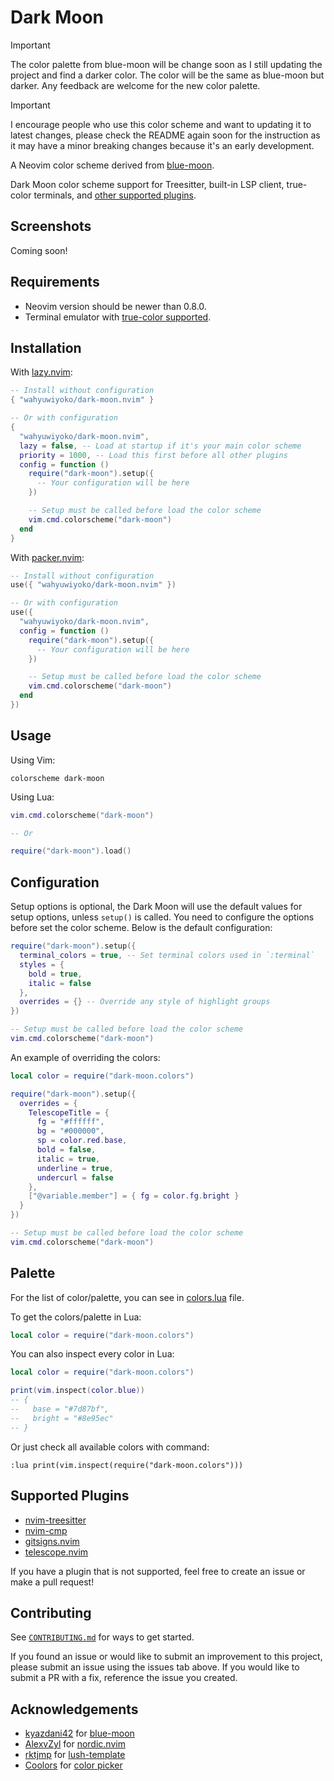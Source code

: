 # Dark Moon

> [!IMPORTANT]
> The color palette from blue-moon will be change soon as I still updating the
> project and find a darker color. The color will be the same as blue-moon but
> darker. Any feedback are welcome for the new color palette.

> [!IMPORTANT]
> I encourage people who use this color scheme and want to updating it to
> latest changes, please check the README again soon for the instruction as it
> may have a minor breaking changes because it's an early development.

A Neovim color scheme derived from
[blue-moon](https://github.com/kyazdani42/blue-moon).

Dark Moon color scheme support for Treesitter, built-in LSP client, true-color
terminals, and [other supported plugins](#supported-plugins).

## Screenshots

Coming soon!

## Requirements

- Neovim version should be newer than 0.8.0.
- Terminal emulator with [true-color supported](https://github.com/termstandard/colors#truecolor-support-in-output-devices).

## Installation

With [lazy.nvim](https://github.com/folke/lazy.nvim):

```lua
-- Install without configuration
{ "wahyuwiyoko/dark-moon.nvim" }

-- Or with configuration
{
  "wahyuwiyoko/dark-moon.nvim",
  lazy = false, -- Load at startup if it's your main color scheme
  priority = 1000, -- Load this first before all other plugins
  config = function ()
    require("dark-moon").setup({
      -- Your configuration will be here
    })

    -- Setup must be called before load the color scheme
    vim.cmd.colorscheme("dark-moon")
  end
}
```

With [packer.nvim](https://github.com/wbthomason/packer.nvim):

```lua
-- Install without configuration
use({ "wahyuwiyoko/dark-moon.nvim" })

-- Or with configuration
use({
  "wahyuwiyoko/dark-moon.nvim",
  config = function ()
    require("dark-moon").setup({
      -- Your configuration will be here
    })

    -- Setup must be called before load the color scheme
    vim.cmd.colorscheme("dark-moon")
  end
})
```

## Usage

Using Vim:

```vim
colorscheme dark-moon
```

Using Lua:

```lua
vim.cmd.colorscheme("dark-moon")

-- Or

require("dark-moon").load()
```

## Configuration

Setup options is optional, the Dark Moon will use the default values for setup
options, unless `setup()` is called. You need to configure the options before
set the color scheme. Below is the default configuration:

```lua
require("dark-moon").setup({
  terminal_colors = true, -- Set terminal colors used in `:terminal`
  styles = {
    bold = true,
    italic = false
  },
  overrides = {} -- Override any style of highlight groups
})

-- Setup must be called before load the color scheme
vim.cmd.colorscheme("dark-moon")
```

An example of overriding the colors:

```lua
local color = require("dark-moon.colors")

require("dark-moon").setup({
  overrides = {
    TelescopeTitle = {
      fg = "#ffffff",
      bg = "#000000",
      sp = color.red.base,
      bold = false,
      italic = true,
      underline = true,
      undercurl = false
    },
    ["@variable.member"] = { fg = color.fg.bright }
  }
})

-- Setup must be called before load the color scheme
vim.cmd.colorscheme("dark-moon")
```

## Palette

For the list of color/palette, you can see in
[colors.lua](lua/dark-moon/colors.lua) file.

To get the colors/palette in Lua:

```lua
local color = require("dark-moon.colors")
```

You can also inspect every color in Lua:

```lua
local color = require("dark-moon.colors")

print(vim.inspect(color.blue))
-- {
--   base = "#7d87bf",
--   bright = "#8e95ec"
-- }
```

Or just check all available colors with command:

```vim
:lua print(vim.inspect(require("dark-moon.colors")))
```

## Supported Plugins

- [nvim-treesitter](https://github.com/nvim-treesitter/nvim-treesitter)
- [nvim-cmp](https://github.com/hrsh7th/nvim-cmp)
- [gitsigns.nvim](https://github.com/lewis6991/gitsigns.nvim)
- [telescope.nvim](https://github.com/nvim-telescope/telescope.nvim)

If you have a plugin that is not supported, feel free to create an issue or
make a pull request!

## Contributing

See [`CONTRIBUTING.md`](CONTRIBUTING.md) for ways to get started.

If you found an issue or would like to submit an improvement to this project,
please submit an issue using the issues tab above. If you would like to submit
a PR with a fix, reference the issue you created.

## Acknowledgements

- [kyazdani42](https://github.com/kyazdani42) for [blue-moon](https://github.com/kyazdani42/blue-moon)
- [AlexvZyl](https://github.com/AlexvZyl) for [nordic.nvim](https://github.com/AlexvZyl/nordic.nvim)
- [rktjmp](https://github.com/rktjmp) for [lush-template](https://github.com/rktjmp/lush-template)
- [Coolors](https://coolors.co/) for [color picker](https://coolors.co/color-picker)
